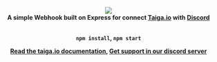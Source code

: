 <div align="center">
  <img src="https://cdn.discordapp.com/attachments/596130529129005056/596406037859401738/favicon.png"><br>
  <b>A simple Webhook built on Express for connect <a href="https://taiga.io/">Taiga.io</a> with <a href="https://discordapp.com/">Discord</a><b>
  <br><br>

  `npm install`, `npm start`

  <a href="http://taigaio.github.io/taiga-doc/dist/webhooks.html">Read the taiga.io documentation,</a>
  <a href="http://discord.gg/7vx3S4H">Get support in our discord server</a>
</div>
